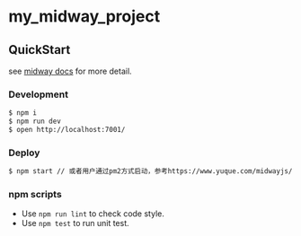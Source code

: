 # my_midway_project

## QuickStart

<!-- add docs here for user -->

see [midway docs][midway] for more detail.

### Development

```bash
$ npm i
$ npm run dev
$ open http://localhost:7001/
```

### Deploy

```bash
$ npm start // 或者用户通过pm2方式启动，参考https://www.yuque.com/midwayjs/midway_v2/deployment#JAigf
```

### npm scripts

- Use `npm run lint` to check code style.
- Use `npm test` to run unit test.


[midway]: https://midwayjs.org
